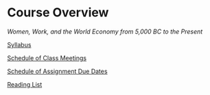 # Course Overview

_Women, Work, and the World Economy from 5,000 BC to the Present_

[Syllabus](https://pjakiela.github.io/ECON460/ECON460syllabus.pdf)  

[Schedule of Class Meetings](https://pjakiela.github.io/ECON460/schedule.html)  

[Schedule of Assignment Due Dates](https://pjakiela.github.io/ECON460/assignments.html)  

[Reading List](https://pjakiela.github.io/ECON460/readings.html) 

